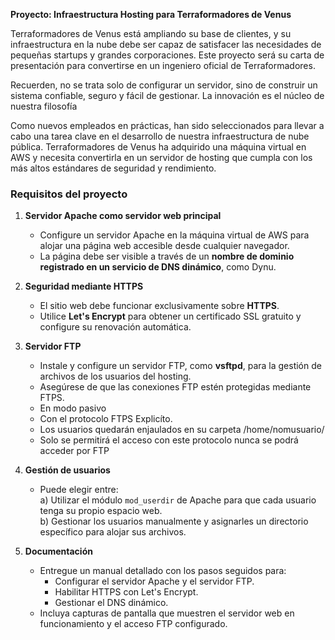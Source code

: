
**Proyecto: Infraestructura Hosting para Terraformadores de Venus**  

Terraformadores de Venus está ampliando su base de clientes, y su infraestructura en la nube debe ser capaz de satisfacer las necesidades de pequeñas startups y grandes corporaciones. Este proyecto será su carta de presentación para convertirse en un ingeniero oficial de Terraformadores.  

Recuerden, no se trata solo de configurar un servidor, sino de construir un sistema confiable, seguro y fácil de gestionar. La innovación es el núcleo de nuestra filosofía

Como nuevos empleados en prácticas, han sido seleccionados para llevar a cabo una tarea clave en el desarrollo de nuestra infraestructura de nube pública. Terraformadores de Venus ha adquirido una máquina virtual en AWS y necesita convertirla en un servidor de hosting que cumpla con los más altos estándares de seguridad y rendimiento.  

### **Requisitos del proyecto**  

1. **Servidor Apache como servidor web principal**  
   - Configure un servidor Apache en la máquina virtual de AWS para alojar una página web accesible desde cualquier navegador.  
   - La página debe ser visible a través de un **nombre de dominio registrado en un servicio de DNS dinámico**, como Dynu.  

2. **Seguridad mediante HTTPS**  
   - El sitio web debe funcionar exclusivamente sobre **HTTPS**.  
   - Utilice **Let's Encrypt** para obtener un certificado SSL gratuito y configure su renovación automática.  

3. **Servidor FTP**  
   - Instale y configure un servidor FTP, como **vsftpd**, para la gestión de archivos de los usuarios del hosting.  
   - Asegúrese de que las conexiones FTP estén protegidas mediante FTPS.  
   - En  modo pasivo 
   - Con el protocolo FTPS Explicíto. 
   - Los usuarios quedarán enjaulados en su carpeta /home/nomusuario/
   - Solo se permitirá el acceso con este protocolo nunca se podrá acceder por FTP

4. **Gestión de usuarios**  
   - Puede elegir entre:  
     a) Utilizar el módulo `mod_userdir` de Apache para que cada usuario tenga su propio espacio web.  
     b) Gestionar los usuarios manualmente y asignarles un directorio específico para alojar sus archivos.  

5. **Documentación**  
   - Entregue un manual detallado con los pasos seguidos para:  
     - Configurar el servidor Apache y el servidor FTP.  
     - Habilitar HTTPS con Let's Encrypt.  
     - Gestionar el DNS dinámico.  
   - Incluya capturas de pantalla que muestren el servidor web en funcionamiento y el acceso FTP configurado.  
